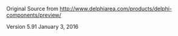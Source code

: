 Original Source from
http://www.delphiarea.com/products/delphi-components/preview/

Version 5.91
January 3, 2016